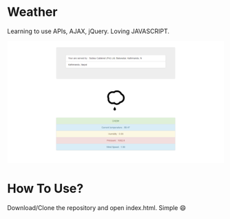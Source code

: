 # Weather
Learning to use APIs, AJAX, jQuery. Loving JAVASCRIPT.

![WhatLook](https://github.com/Suzal3579/Weather/blob/master/image.png)

# How To Use?

Download/Clone the repository and open index.html. Simple :smile:
